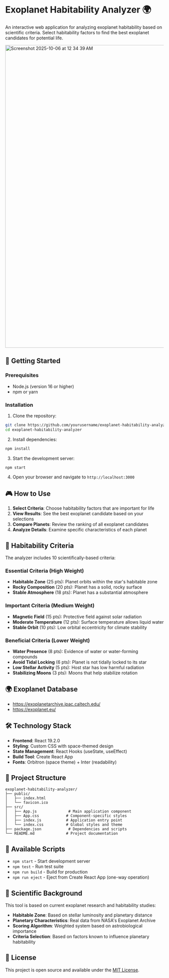 # Exoplanet Habitability Analyzer 🌍

An interactive web application for analyzing exoplanet habitability based on scientific criteria. Select habitability factors to find the best exoplanet candidates for potential life.

<img width="1920" height="960" alt="Screenshot 2025-10-06 at 12 34 39 AM" src="https://github.com/user-attachments/assets/cec75c60-6b7d-43cb-a05c-624c42413d38" />

## 🚀 Getting Started

### Prerequisites

- Node.js (version 16 or higher)
- npm or yarn

### Installation

1. Clone the repository:
```bash
git clone https://github.com/yourusername/exoplanet-habitability-analyzer.git
cd exoplanet-habitability-analyzer
```

2. Install dependencies:
```bash
npm install
```

3. Start the development server:
```bash
npm start
```

4. Open your browser and navigate to `http://localhost:3000`

## 🎮 How to Use

1. **Select Criteria**: Choose habitability factors that are important for life
2. **View Results**: See the best exoplanet candidate based on your selections
3. **Compare Planets**: Review the ranking of all exoplanet candidates
4. **Analyze Details**: Examine specific characteristics of each planet

## 🔬 Habitability Criteria

The analyzer includes 10 scientifically-based criteria:

### Essential Criteria (High Weight)
- **Habitable Zone** (25 pts): Planet orbits within the star's habitable zone
- **Rocky Composition** (20 pts): Planet has a solid, rocky surface
- **Stable Atmosphere** (18 pts): Planet has a substantial atmosphere

### Important Criteria (Medium Weight)
- **Magnetic Field** (15 pts): Protective field against solar radiation
- **Moderate Temperature** (12 pts): Surface temperature allows liquid water
- **Stable Orbit** (10 pts): Low orbital eccentricity for climate stability

### Beneficial Criteria (Lower Weight)
- **Water Presence** (8 pts): Evidence of water or water-forming compounds
- **Avoid Tidal Locking** (6 pts): Planet is not tidally locked to its star
- **Low Stellar Activity** (5 pts): Host star has low harmful radiation
- **Stabilizing Moons** (3 pts): Moons that help stabilize rotation

## 🌍 Exoplanet Database

- https://exoplanetarchive.ipac.caltech.edu/
- https://exoplanet.eu/



## 🛠️ Technology Stack

- **Frontend**: React 19.2.0
- **Styling**: Custom CSS with space-themed design
- **State Management**: React Hooks (useState, useEffect)
- **Build Tool**: Create React App
- **Fonts**: Orbitron (space theme) + Inter (readability)

## 📁 Project Structure

```
exoplanet-habitability-analyzer/
├── public/
│   ├── index.html
│   └── favicon.ico
├── src/
│   ├── App.js              # Main application component
│   ├── App.css            # Component-specific styles
│   ├── index.js           # Application entry point
│   └── index.css          # Global styles and theme
├── package.json            # Dependencies and scripts
└── README.md              # Project documentation
```


## 🧪 Available Scripts

- `npm start` - Start development server
- `npm test` - Run test suite
- `npm run build` - Build for production
- `npm run eject` - Eject from Create React App (one-way operation)

## 🔬 Scientific Background

This tool is based on current exoplanet research and habitability studies:

- **Habitable Zone**: Based on stellar luminosity and planetary distance
- **Planetary Characteristics**: Real data from NASA's Exoplanet Archive
- **Scoring Algorithm**: Weighted system based on astrobiological importance
- **Criteria Selection**: Based on factors known to influence planetary habitability


## 📄 License

This project is open source and available under the [MIT License](LICENSE).
